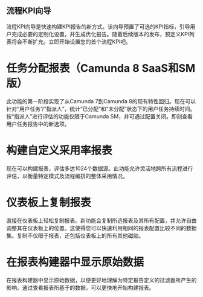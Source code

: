 ## 流程KPI向导
流程KPI向导是快速构建KPI报告的新方式。该向导预置了可选的KPI指标，引导用户完成必要的定制化设置，并生成优化报告。随着后续版本的发布，预定义KPI列表将会不断扩充。立即开始设置您的首个流程KPI吧。

# 任务分配报表（Camunda 8 SaaS和SM版）
此功能的第一阶段实现了从Camunda 7到Camunda 8的现有特性回归。现在可以针对“用户任务”/“指派人”，统计“已分配”和“未分配”状态下的用户任务持续时间。按“指派人”进行评估的功能仅限于Camunda SM，并可通过配置关闭。即刻查看用户任务报告中的新选项。

# 构建自定义采用率报表
现在可以构建报表，评估多达1024个数据源。此功能允许灵活地跨所有流程进行评估，以衡量特定模式及流程编排的整体采用情况。

# 仪表板上复制报表
直接在仪表板上轻松复制报表。新功能会复制所选报表及其所有配置，并允许自由调整其在仪表板上的位置。这使得您可以快速利用相同的报表配置比较不同的数据集。复制不仅限于报表，还包括仪表板上的所有其他磁贴。

# 在报表构建器中显示原始数据
在报表构建器中显示原始数据，以便更好地理解为特定报告定义的过滤器所产生的影响。通过查看报表所基于的数据，可以更快地开始构建报表。